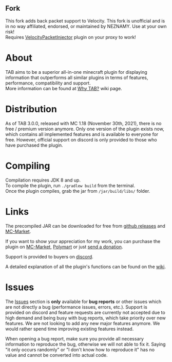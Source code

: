 ## Fork
This fork adds back packet support to Velocity. This fork is unofficial and is in no way affiliated, endorsed, or maintained by NEZNAMY. Use at your own risk!  
Requires [VelocityPacketInjector](https://github.com/NovaMC/VelocityPacketInjector) plugin on your proxy to work!

# About
TAB aims to be a superior all-in-one minecraft plugin for displaying information that outperforms all 
similar plugins in terms of features, performance, compatibility and support.  
More information can be found at [Why TAB?](https://github.com/NEZNAMY/TAB/wiki/Why-TAB%3F) wiki page.

# Distribution
As of TAB 3.0.0, released with MC 1.18 (November 30th, 2021), there is no free / premium
version anymore. Only one version of the plugin exists now, which contains all implemented features
and is available to everyone for free. However, official support on discord is only provided to 
those who have purchased the plugin.  

# Compiling
Compilation requires JDK 8 and up.  
To compile the plugin, run `./gradlew build` from the terminal.  
Once the plugin compiles, grab the jar from `/jar/build/libs/` folder.

# Links
The precompiled JAR can be downloaded for free from 
[github releases](https://github.com/NEZNAMY/TAB/releases)
and [MC-Market](https://www.mc-market.org/resources/20631/).  
  
If you want to show your appreciation for my work, you can purchase the plugin on 
[MC-Market](https://www.mc-market.org/resources/14009/),
[Polymart](https://polymart.org/resource/484) or just [send a donation](https://paypal.me/neznamy1).
  
Support is provided to buyers on [discord](https://discord.gg/EaSvdk6).  

A detailed explanation of all the plugin's functions can be found on the 
[wiki](https://github.com/NEZNAMY/TAB/wiki).

# Issues
The [Issues](https://github.com/NEZNAMY/TAB/issues) section is **only** available for **bug reports**
or other issues which are not directly a bug (performance issues, errors, etc.).
Support is provided on discord and feature requests are currently not accepted due to high demand and
being busy with bug reports, which take priority over new features. 
We are not looking to add any new major features anymore. 
We would rather spend time improving existing features instead.  
  
When opening a bug report, make sure you provide all necessary information to reproduce the bug,
otherwise we will not able to fix it. Saying "it only occurs randomly" or "I don't know how to 
reproduce it" has no value and cannot be converted into actual code.